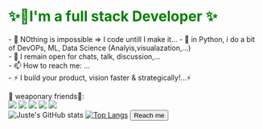 
<h1 style='color:green;';>✨👋I'm a full stack Developer <!--from Congo-Brazzaville-->✨</h1>
- 🔭 NOthing is impossible => I code untill I make it...
- 🌱 in Python, i do a bit of DevOPs, ML, Data Science (Analyis,visualazation,...) <br><!--- 👯 I’m looking to collaborate on ...-->
- 💬 I remain open for chats, talk, discussion,...<br>
- 📫 How to reach me: ...<br>
- ⚡ I build your product, vision faster & strategically!...⚡<br>

🚀 weaponary friends👯:<br>
<img src='https://img.icons8.com/color/48/000000/javascript.png'></img>
<img src='https://img.icons8.com/color/48/000000/python.png'></img>
<img src='https://img.icons8.com/color/48/000000/html-5.png'></img>
<img src='https://img.icons8.com/color/48/000000/css3.png'></img>
<img src='https://img.icons8.com/color/48/000000/typescript.png'></img> <br>
![Juste's GitHub stats](https://github-readme-stats.vercel.app/api?username=MysteriousSonOfGod&show_icons=true&theme=merko)
[![Top Langs](https://github-readme-stats.vercel.app/api/top-langs/?username=MysteriousSonOfGod&layout=compact)](https://github.com/anuraghazra/github-readme-stats) 
<button> Reach me </button>
